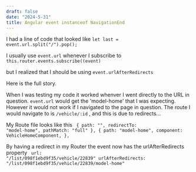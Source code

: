 ```yaml
---
draft: false
date: "2024-5-31"
title: Angular event instanceof NavigationEnd
---
```


I had a line of code that looked like <code>let last = event.url.split("/").pop();</code>

I usually use <code>event.url</code> whenever I subscribe to <code>this.router.events.subscribe((event)</code>

but I realized that I should be using <code>event.urlAfterRedirects</code>

Here is the full story.

When I was testing my code it worked whenver I went directly to the URL in question. <code>event.url</code> would get the 'model-home' that I was expecting.
However it would not work if I navigated to the page in question. The route I would navigate to is <code>/vehicle/:id</code> , and this is due to redirects...

My Route file looks like this
<code>
          { path: "", redirectTo: "model-home", pathMatch: "full" },
          {
            path: "model-home",
            component: VehicleHomeComponent,
          },
</code>

By having a redirect in my Router the event now has the urlAfterRedirects property
<code>
url: "/list/098f1ebd9f35/vehicle/22839"
urlAfterRedirects: "/list/098f1ebd9f35/vehicle/22839/model-home"
</code>

